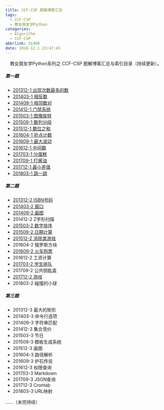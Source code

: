 ```yaml
---
title: CCF-CSP 题解博客汇总
tags:
  - CCF-CSP
  - 教女朋友学Python
categories:
  - Algorithm
  - CCF-CSP
abbrlink: 51400
date: 2018-12-1 23:47:43
---
```


<center>教女朋友学Python系列之 CCF-CSP 题解博客汇总与索引目录（持续更新）。</center>

<!--more-->

##### 第一题

- [201312-1 出现次数最多的数](http://fanzhenyu.me/2018/09/17/CCF-CSP-%E5%87%BA%E7%8E%B0%E6%AC%A1%E6%95%B0%E6%9C%80%E5%A4%9A%E7%9A%84%E6%95%B0/)
- [201403-1 相反数](http://fanzhenyu.me/2018/09/18/CCF-CSP-%E7%9B%B8%E5%8F%8D%E6%95%B0/)
- [201409-1 相邻数对](http://fanzhenyu.me/2018/09/21/CCF-CSP-%E7%9B%B8%E9%82%BB%E6%95%B0%E5%AF%B9/)
- [201412-1 门禁系统](http://fanzhenyu.me/2018/09/21/CCF-CSP-%E9%97%A8%E7%A6%81%E7%B3%BB%E7%BB%9F/)
- [201503-1 图像旋转](http://fanzhenyu.me/2018/09/26/CCF-CSP-%E5%9B%BE%E5%83%8F%E6%97%8B%E8%BD%AC%E4%B8%8E%E6%95%B0%E4%BD%8D%E4%B9%8B%E5%92%8C/)
- [201509-1 数列分段](http://fanzhenyu.me/2018/09/21/CCF-CSP-%E6%95%B0%E5%88%97%E5%88%86%E6%AE%B5%E4%B8%8E%E6%8A%98%E7%82%B9%E8%AE%A1%E6%95%B0/)
- [201512-1 数位之和](http://fanzhenyu.me/2018/09/26/CCF-CSP-%E5%9B%BE%E5%83%8F%E6%97%8B%E8%BD%AC%E4%B8%8E%E6%95%B0%E4%BD%8D%E4%B9%8B%E5%92%8C/)
- [201604-1 折点计数](http://fanzhenyu.me/2018/09/21/CCF-CSP-%E6%95%B0%E5%88%97%E5%88%86%E6%AE%B5%E4%B8%8E%E6%8A%98%E7%82%B9%E8%AE%A1%E6%95%B0/)
- [201609-1 最大波动](http://fanzhenyu.me/2018/09/26/CCF-CSP-%E6%9C%80%E5%A4%A7%E6%B3%A2%E5%8A%A8%E4%B8%8E%E4%B8%AD%E9%97%B4%E6%95%B0/)
- [201612-1 中间数](http://fanzhenyu.me/2018/09/26/CCF-CSP-%E6%9C%80%E5%A4%A7%E6%B3%A2%E5%8A%A8%E4%B8%8E%E4%B8%AD%E9%97%B4%E6%95%B0/)
- [201703-1 分蛋糕](http://fanzhenyu.me/2018/09/27/CCF-CSP-%E5%88%86%E8%9B%8B%E7%B3%95%E4%B8%8E%E6%89%93%E9%85%B1%E6%B2%B9/)
- [201709-1 打酱油](http://fanzhenyu.me/2018/09/27/CCF-CSP-%E5%88%86%E8%9B%8B%E7%B3%95%E4%B8%8E%E6%89%93%E9%85%B1%E6%B2%B9/)
- [201712-1 最小差值](http://fanzhenyu.me/2018/09/27/CCF-CSP-%E6%9C%80%E5%B0%8F%E5%B7%AE%E5%80%BC%E4%B8%8E%E8%B7%B3%E4%B8%80%E8%B7%B3/)
- [201803-1 跳一跳](http://fanzhenyu.me/2018/09/27/CCF-CSP-%E6%9C%80%E5%B0%8F%E5%B7%AE%E5%80%BC%E4%B8%8E%E8%B7%B3%E4%B8%80%E8%B7%B3/)



##### 第二题



- [201312-2 ISBN号码](http://fanzhenyu.me/2018/10/14/CCF-CSP-ISBN%E5%8F%B7%E7%A0%81/)
- [201403-2 窗口](http://fanzhenyu.me/2018/11/30/CCF-CSP-%E7%AA%97%E5%8F%A3/)
- [201409-2 画图](http://fanzhenyu.me/2018/10/28/CCF-CSP-%E6%B6%88%E9%99%A4%E7%B1%BB%E6%B8%B8%E6%88%8F%E5%92%8C%E7%94%BB%E5%9B%BE/)
- 201412-2 Z字形扫描
- [201503-2 数字排序](http://fanzhenyu.me/2018/10/27/CCF-CSP-%E6%95%B0%E5%AD%97%E6%8E%92%E5%BA%8F/)
- [201509-2 日期计算](http://fanzhenyu.me/2018/10/28/CCF-CSP-%E6%97%A5%E6%9C%9F%E8%AE%A1%E7%AE%97/)
- [201512-2 消除类游戏](http://fanzhenyu.me/2018/10/28/CCF-CSP-%E6%B6%88%E9%99%A4%E7%B1%BB%E6%B8%B8%E6%88%8F%E5%92%8C%E7%94%BB%E5%9B%BE/)
- 201604-2 俄罗斯方块
- [201609-2 火车购票](http://fanzhenyu.me/2018/10/21/CCF-CSP-%E7%81%AB%E8%BD%A6%E8%B4%AD%E7%A5%A8/)
- 201612-2 工资计算
- [201703-2 学生排队](http://fanzhenyu.me/2018/11/26/CCF-CSP-%E5%AD%A6%E7%94%9F%E6%8E%92%E9%98%9F/)
- 201709-2 公共钥匙盒
- [201712-2 游戏](http://fanzhenyu.me/2018/10/28/CCF-CSP-%E6%B8%B8%E6%88%8F/)
- 201803-2 碰撞的小球



##### 第三题



- 201312-3 最大的矩形
- 201403-3 命令行选项
- 201409-3 字符串匹配 
- 201412-3 集合竞价
- 201503-3 节日
- 201509-3 模板生成系统
- 201512-3 画图
- 201604-3 路径解析
- 201609-3 炉石传说
- 201612-3 权限查询
- 201703-3 Markdown
- 201709-3 JSON查询
- 201712-3 Crontab
- 201803-3 URL映射

 

......（未完待续）